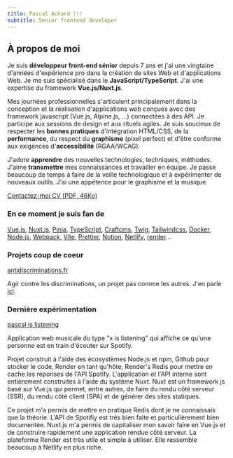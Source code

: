 ```yaml
---
title: Pascal Achard !!!
subtitle: Senior frontend developer
---
```


## À propos de moi
Je suis **développeur front-end sénior** depuis 7 ans et j'ai une vingtaine d'années d'expérience pro dans la création de sites Web et d'applications Web. Je me suis spécialisé dans le **JavaScript/TypeScript**. J'ai une expertise du framework **Vue.js/Nuxt.js**.

Mes journées professionnelles s'articulent principalement dans la conception et la réalisation d'applications web conçues avec des framework javascript (Vue.js, Alpine.js, ...) connectées à des API. Je participe aux sessions de design et aux rituels agiles. Je suis soucieux de respecter les **bonnes pratiques** d'intégration HTML/CSS, de la **performance**, du respect du **graphisme** (pixel perfect) et d'être conforme aux exigences d'**accessibilité** (RGAA/WCAG).

J'adore **apprendre** des nouvelles technologies, techniques, méthodes. J'aime **transmettre** mes connaissances et travailler en équipe. Je passe beaucoup de temps à faire de la veille technologique et à expérimenter de nouveaux outils. J'ai une appétence pour le graphisme et la musique.

<p class="mt-6 flex gap-3 md:gap-5 flex-wrap">
    <a
        class="inline-flex items-center"
        href="mailto:pascal.achard@gmail.com"
        >
        <span class="text-2xl"><Icon class="mr-1" name="mi-email"></Icon></span>
        <span class="leading-none mt-1">Contactez-moi</span>
    </a>
    <a
        class="inline-flex items-center"
        href="/CV-Pascal-Achard-2022.pdf"
        target="_blank"
        rel="noopener"
        >
         <span class="text-2xl"><Icon class="mr-1" name="mi-document"></Icon></span>
        <span class="leading-none mt-1">CV <span class="no-underline text-xs">(PDF, 46Ko)</span></span>
    </a>
</p>

### En ce moment je suis fan de
[Vue.js](https://vuejs.org/), [Nuxt.js](https://nuxt.com/), [Pinia](https://pinia.vuejs.org/), [TypeScript](https://www.typescriptlang.org/), [Craftcms](https://craftcms.com/), [Twig](https://twig.symfony.com/), [Tailwindcss](https://tailwindcss.com/), [Docker](https://www.docker.com/), [Node.js](https://nodejs.org/), [Webpack](https://webpack.js.org/), [Vite](https://vitejs.dev/), [Prettier](https://prettier.io/), [Notion](https://www.notion.so), [Netlify](https://www.netlify.com/), [render](https://www.render.com/)...

### Projets coup de coeur
[antidiscriminations.fr](https://www.antidiscriminations.fr/)

Agir contre les discriminations, un projet pas comme les autres. J'en parle [ici](https://www.linkedin.com/pulse/un-projet-pas-comme-les-autres-pascal-achard/).
### Dernière expérimentation
[pascal is listening](https://pascal-is-listening.onrender.com/)

Application web musicale du type "x is listening" qui affiche ce qu'une personne est en train d'écouter sur Spotify.

Projet construit à l'aide des écosystèmes Node.js et npm, Github pour stocker le code, Render en tant qu'hôte, Render's Redis pour mettre en cache les réponses de l'API Spotify. L'application et l'API interne sont entièrement construites à l'aide du système Nuxt. Nuxt est un framework js basé sur Vue.js qui permet, entre autres, de faire du rendu côté serveur (SSR), du rendu côté client (SPA) et de générer des sites statiques.

Ce projet m'a permis de mettre en pratique Redis dont je ne connaissais que la théorie. L'API de Spotifiy est très bien faite et particulièrement bien documentée. Nuxt.js m'a permis de capitaliser mon savoir faire en Vue.js et de construire rapidement une application rendue côté serveur. La plateforme Render est très utile et simple à utiliser. Elle ressemble beaucoup à Netlify en plus riche.
